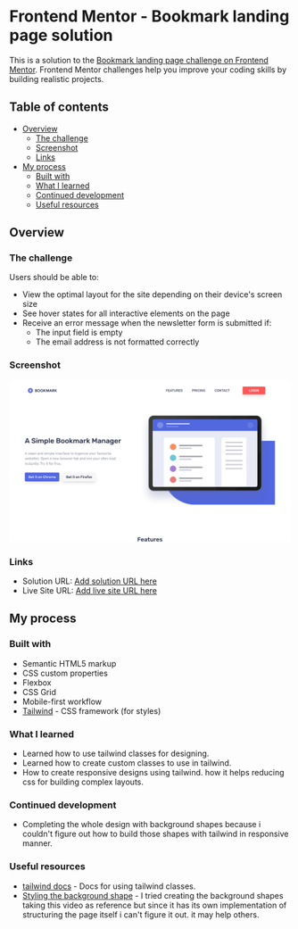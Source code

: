 # Frontend Mentor - Bookmark landing page solution

This is a solution to the [Bookmark landing page challenge on Frontend Mentor](https://www.frontendmentor.io/challenges/bookmark-landing-page-5d0b588a9edda32581d29158). Frontend Mentor challenges help you improve your coding skills by building realistic projects.

## Table of contents

- [Overview](#overview)
    - [The challenge](#the-challenge)
    - [Screenshot](#screenshot)
    - [Links](#links)
- [My process](#my-process)
    - [Built with](#built-with)
    - [What I learned](#what-i-learned)
    - [Continued development](#continued-development)
    - [Useful resources](#useful-resources)

## Overview

### The challenge

Users should be able to:

- View the optimal layout for the site depending on their device's screen size
- See hover states for all interactive elements on the page
- Receive an error message when the newsletter form is submitted if:
    - The input field is empty
    - The email address is not formatted correctly

### Screenshot

![](./screenshot.png)

### Links

- Solution URL: [Add solution URL here](https://your-solution-url.com)
- Live Site URL: [Add live site URL here](https://your-live-site-url.com)

## My process

### Built with

- Semantic HTML5 markup
- CSS custom properties
- Flexbox
- CSS Grid
- Mobile-first workflow
- [Tailwind](https://tailwindcss.com/) - CSS framework (for styles)

### What I learned

- Learned how to use tailwind classes for designing.
- Learned how to create custom classes to use in tailwind.
- How to create responsive designs using tailwind. how it helps reducing css for building complex layouts.

### Continued development

- Completing the whole design with background shapes because i couldn't figure out how to build those shapes with tailwind in responsive manner.

### Useful resources

- [tailwind docs](https://tailwindcss.com/docs/installation/using-vite) - Docs for using tailwind classes.
- [Styling the background shape](https://www.youtube.com/watch?v=0YYMt1T_NzQ) - I tried creating the background shapes taking this video as reference but since it has its own implementation of structuring the page itself i can't figure it out. it may help others.
